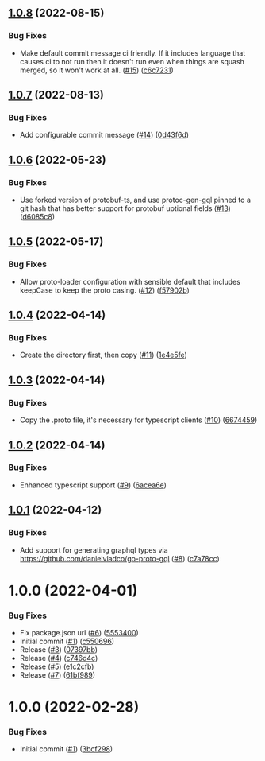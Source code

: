 ## [1.0.8](https://github.com/catalystsquad/action-buf/compare/v1.0.7...v1.0.8) (2022-08-15)


### Bug Fixes

* Make default commit message ci friendly. If it includes language that causes ci to not run then it doesn't run even when things are squash merged, so it won't work at all. ([#15](https://github.com/catalystsquad/action-buf/issues/15)) ([c6c7231](https://github.com/catalystsquad/action-buf/commit/c6c72314a3ce8ac774d10857fcd1380915cb9e8e))

## [1.0.7](https://github.com/catalystsquad/action-buf/compare/v1.0.6...v1.0.7) (2022-08-13)


### Bug Fixes

* Add configurable commit message ([#14](https://github.com/catalystsquad/action-buf/issues/14)) ([0d43f6d](https://github.com/catalystsquad/action-buf/commit/0d43f6dcd5615600cb8d952ac574136ffa58df18))

## [1.0.6](https://github.com/catalystsquad/action-buf/compare/v1.0.5...v1.0.6) (2022-05-23)


### Bug Fixes

* Use forked version of protobuf-ts, and use protoc-gen-gql pinned to a git hash that has better support for protobuf uptional fields ([#13](https://github.com/catalystsquad/action-buf/issues/13)) ([d6085c8](https://github.com/catalystsquad/action-buf/commit/d6085c8dc9a7fa3e6bd28808c2f182581a89dbaf))

## [1.0.5](https://github.com/catalystsquad/action-buf/compare/v1.0.4...v1.0.5) (2022-05-17)


### Bug Fixes

* Allow proto-loader configuration with sensible default that includes keepCase to keep the proto casing. ([#12](https://github.com/catalystsquad/action-buf/issues/12)) ([f57902b](https://github.com/catalystsquad/action-buf/commit/f57902bada161c0f906987614400db9dd6ee2862))

## [1.0.4](https://github.com/catalystsquad/action-buf/compare/v1.0.3...v1.0.4) (2022-04-14)


### Bug Fixes

* Create the directory first, then copy ([#11](https://github.com/catalystsquad/action-buf/issues/11)) ([1e4e5fe](https://github.com/catalystsquad/action-buf/commit/1e4e5fe509e85de46bb11469c43627fbacad9b47))

## [1.0.3](https://github.com/catalystsquad/action-buf/compare/v1.0.2...v1.0.3) (2022-04-14)


### Bug Fixes

* Copy the .proto file, it's necessary for typescript clients ([#10](https://github.com/catalystsquad/action-buf/issues/10)) ([6674459](https://github.com/catalystsquad/action-buf/commit/6674459b5c097c01d87ec09f40e861688e622855))

## [1.0.2](https://github.com/catalystsquad/action-buf/compare/v1.0.1...v1.0.2) (2022-04-14)


### Bug Fixes

* Enhanced typescript support ([#9](https://github.com/catalystsquad/action-buf/issues/9)) ([6acea6e](https://github.com/catalystsquad/action-buf/commit/6acea6e9341aade9db38469ff87faf49eed2b2cc))

## [1.0.1](https://github.com/catalystsquad/action-buf/compare/v1.0.0...v1.0.1) (2022-04-12)


### Bug Fixes

* Add support for generating graphql types via https://github.com/danielvladco/go-proto-gql ([#8](https://github.com/catalystsquad/action-buf/issues/8)) ([c7a78cc](https://github.com/catalystsquad/action-buf/commit/c7a78cccee52867a360bd3bb4ae494bf2ea053ff))

# 1.0.0 (2022-04-01)


### Bug Fixes

* Fix package.json url ([#6](https://github.com/catalystsquad/action-buf/issues/6)) ([5553400](https://github.com/catalystsquad/action-buf/commit/5553400ce329b431068be01f5567475af6cd0242))
* Initial commit ([#1](https://github.com/catalystsquad/action-buf/issues/1)) ([c550696](https://github.com/catalystsquad/action-buf/commit/c550696ab42a67a81f087b4018710218b49c446a))
* Release ([#3](https://github.com/catalystsquad/action-buf/issues/3)) ([07397bb](https://github.com/catalystsquad/action-buf/commit/07397bbafe3274efa30279dbed2e048b4a0d33e6))
* Release ([#4](https://github.com/catalystsquad/action-buf/issues/4)) ([c746d4c](https://github.com/catalystsquad/action-buf/commit/c746d4c1688539939d8fb04a9faa461dc6b89782))
* Release ([#5](https://github.com/catalystsquad/action-buf/issues/5)) ([e1c2cfb](https://github.com/catalystsquad/action-buf/commit/e1c2cfb8a797f23522bbff52d9cc023bf3e52963))
* Release ([#7](https://github.com/catalystsquad/action-buf/issues/7)) ([61bf989](https://github.com/catalystsquad/action-buf/commit/61bf989aa2c667707cb35a3ff6afb16ce063a779))

# 1.0.0 (2022-02-28)


### Bug Fixes

* Initial commit ([#1](https://github.com/catalystsquad/action-composite-action-template/issues/1)) ([3bcf298](https://github.com/catalystsquad/action-composite-action-template/commit/3bcf298630471c46d9f9a1f3a24c2c15342e1855))
